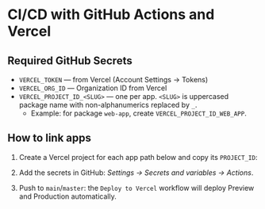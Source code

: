 # CI/CD with GitHub Actions and Vercel
## Required GitHub Secrets
- `VERCEL_TOKEN` — from Vercel (Account Settings → Tokens)
- `VERCEL_ORG_ID` — Organization ID from Vercel
- `VERCEL_PROJECT_ID_<SLUG>` — one per app. `<SLUG>` is uppercased package name with non-alphanumerics replaced by `_`.
  - Example: for package `web-app`, create `VERCEL_PROJECT_ID_WEB_APP`.

## How to link apps
1. Create a Vercel project for each app path below and copy its `PROJECT_ID`:

2. Add the secrets in GitHub: *Settings → Secrets and variables → Actions*.
3. Push to `main`/`master`: the `Deploy to Vercel` workflow will deploy Preview and Production automatically.
